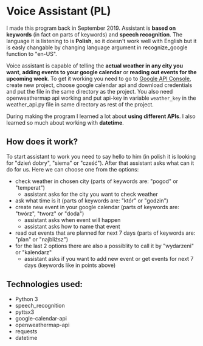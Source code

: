 # Voice Assistant (PL)

I made this program back in September 2019. Assistant is **based on keywords** (in fact on parts of keywords) and **speech recognition**. 
The language it is listening to is **Polish**, so it doesn't work well with English but it is easly changable by changing language argument in recognize_google function to "en-US".

Voice assistant is capable of telling the **actual weather in any city you want**, **adding events to your google calendar** or **reading out events for the upcoming week**.
To get it working you need to go to [Google API Console](console.developers.google.com), create new project, choose google calendar api and download credentials and put the file in the same directory as the project.
You also need openweathermap api working and put api-key in variable `weather_key` in the weather_api.py file in same directory as rest of the project.

During making the program I learned a lot about **using different APIs**. I also learned so much about working with **datetime**.

## How does it work?
To start assistant to work you need to say hello to him (in polish it is looking for "dzień dobry", "siema" or "cześć").
After that assistant asks what can it do for us. Here we can choose one from the options:
- check weather in chosen city (parts of keywords are: "pogod" or "temperat")
  - assistant asks for the city you want to check weather
- ask what time is it (parts of keywords are: "któr" or "godzin")
- create new event in your google calendar (parts of keywords are: "twórz", "tworz" or "doda")
  - assistant asks when event will happen
  - assistant asks how to name that event
- read out events that are planned for next 7 days (parts of keywords are: "plan" or "najbliższ")
- for the last 2 options there are also a possiblity to call it by "wydarzeni" or "kalendarz"
  - assistant asks if you want to add new event or get events for next 7 days (keywords like in points above)

## Technologies used:
- Python 3
- speech_recognition
- pyttsx3
- google-calendar-api
- openweathermap-api
- requests
- datetime
